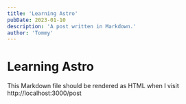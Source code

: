 ```yaml
---
title: 'Learning Astro'
pubDate: 2023-01-10
description: 'A post written in Markdown.'
author: 'Tommy'
---
```


# Learning Astro

This Markdown file should be rendered as HTML when I visit http://localhost:3000/post